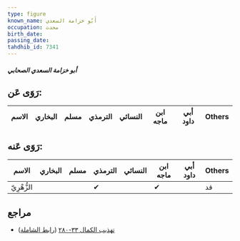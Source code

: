 ```yaml
---
type: figure
known_name: أَبُو خزامة السعدي
occupation: محدث
birth_date:
passing_date:
tahdhib_id: 7341
---
```

##### أبو خزامة السعدي الصحابي

## رَوَى عَن:
| الاسم | البخاري | مسلم | الترمذي | النسائي | ابن ماجه | أبي داود | Others |
| ----- | ------- | ---- | ------- | ------- | -------- | -------- | ------ |
## رَوَى عَنه:
| الاسم       | البخاري | مسلم | الترمذي | النسائي | ابن ماجه | أبي داود | Others |
| ----------- | ------- | ---- | ------- | ------- | -------- | -------- | ------ |
| الزُّهْرِيّ |         |      | ✔       |         | ✔        |          | قد     |
## مراجع
- [تهذيب الكمال ٣٣-٢٨٠](obsidian://open?vault=Tahdhib-al-Kamal&file=Figures/٧٣٤١-أبو%20خزامة%20السعدي%20الصحابي) ([رابط الشاملة](https://shamela.ws/book/3722/17951))